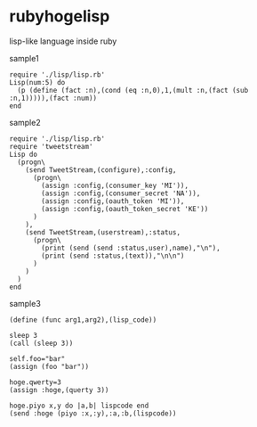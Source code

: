 rubyhogelisp
============

lisp-like language inside ruby

sample1

    require './lisp/lisp.rb'
    Lisp(num:5) do
      (p (define (fact :n),(cond (eq :n,0),1,(mult :n,(fact (sub :n,1))))),(fact :num))
    end

sample2

    require './lisp/lisp.rb'
    require 'tweetstream'
    Lisp do
      (progn\
        (send TweetStream,(configure),:config,
          (progn\
            (assign :config,(consumer_key 'MI')),
            (assign :config,(consumer_secret 'NA')),
            (assign :config,(oauth_token 'MI')),
            (assign :config,(oauth_token_secret 'KE'))
          )
        ),
        (send TweetStream,(userstream),:status,
          (progn\
            (print (send (send :status,user),name),"\n"),
            (print (send :status,(text)),"\n\n")
          )
        )
      )
    end

sample3
    
    (define (func arg1,arg2),(lisp_code))

    sleep 3
    (call (sleep 3))

    self.foo="bar"
    (assign (foo "bar"))

    hoge.qwerty=3
    (assign :hoge,(querty 3))

    hoge.piyo x,y do |a,b| lispcode end
    (send :hoge (piyo :x,:y),:a,:b,(lispcode))

